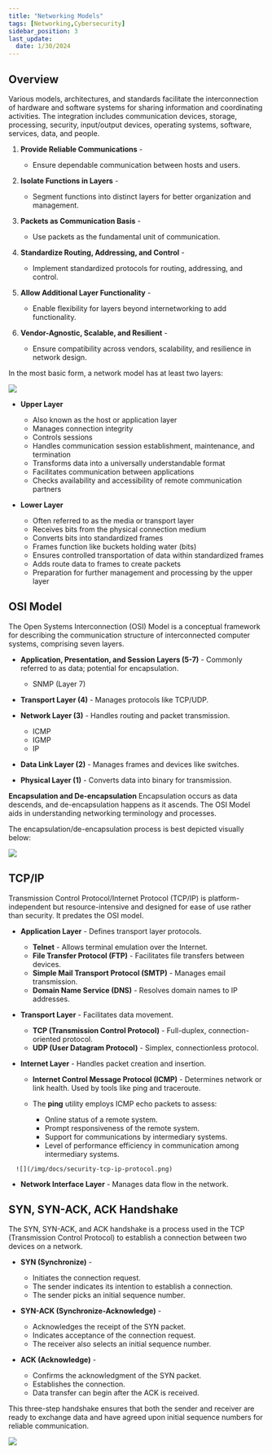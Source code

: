 ```yaml
---
title: "Networking Models"
tags: [Networking,Cybersecurity]
sidebar_position: 3
last_update:
  date: 1/30/2024
---
```



## Overview

Various models, architectures, and standards facilitate the interconnection of hardware and software systems for sharing information and coordinating activities. The integration includes communication devices, storage, processing, security, input/output devices, operating systems, software, services, data, and people.

1. **Provide Reliable Communications** -
   - Ensure dependable communication between hosts and users.

2. **Isolate Functions in Layers** -
   - Segment functions into distinct layers for better organization and management.

3. **Packets as Communication Basis** -
   - Use packets as the fundamental unit of communication.

4. **Standardize Routing, Addressing, and Control** -
   - Implement standardized protocols for routing, addressing, and control.

5. **Allow Additional Layer Functionality** -
   - Enable flexibility for layers beyond internetworking to add functionality.

6. **Vendor-Agnostic, Scalable, and Resilient** -
   - Ensure compatibility across vendors, scalability, and resilience in network design.

In the most basic form, a network model has at least two layers:


<div class="img-center">

![](/img/docs/security-tcp-ip-osi-model.png)


</div>



- **Upper Layer**
    - Also known as the host or application layer
    - Manages connection integrity
    - Controls sessions
    - Handles communication session establishment, maintenance, and termination
    - Transforms data into a universally understandable format
    - Facilitates communication between applications
    - Checks availability and accessibility of remote communication partners

- **Lower Layer**
    - Often referred to as the media or transport layer
    - Receives bits from the physical connection medium
    - Converts bits into standardized frames
    - Frames function like buckets holding water (bits)
    - Ensures controlled transportation of data within standardized frames
    - Adds route data to frames to create packets
    - Preparation for further management and processing by the upper layer

## OSI Model

The Open Systems Interconnection (OSI) Model is a conceptual framework for describing the communication structure of interconnected computer systems, comprising seven layers. 

- **Application, Presentation, and Session Layers (5-7)** - Commonly referred to as data; potential for encapsulation.
  
  - SNMP (Layer 7)

- **Transport Layer (4)** - Manages protocols like TCP/UDP.

- **Network Layer (3)** - Handles routing and packet transmission.

  - ICMP 
  - IGMP 
  - IP

- **Data Link Layer (2)** - Manages frames and devices like switches.

- **Physical Layer (1)** - Converts data into binary for transmission.

**Encapsulation and De-encapsulation**
Encapsulation occurs as data descends, and de-encapsulation happens as it ascends. The OSI Model aids in understanding networking terminology and processes.

The encapsulation/de-encapsulation process is best depicted visually below: 

![](/img/docs/security-encap-deencap-diagram.png)


## TCP/IP

Transmission Control Protocol/Internet Protocol (TCP/IP) is platform-independent but resource-intensive and designed for ease of use rather than security. It predates the OSI model.

  - **Application Layer** - Defines transport layer protocols.

    - **Telnet** - Allows terminal emulation over the Internet.
    - **File Transfer Protocol (FTP)** - Facilitates file transfers between devices.
    - **Simple Mail Transport Protocol (SMTP)** - Manages email transmission.
    - **Domain Name Service (DNS)** - Resolves domain names to IP addresses.


  - **Transport Layer** - Facilitates data movement.

    - **TCP (Transmission Control Protocol)** - Full-duplex, connection-oriented protocol.
    - **UDP (User Datagram Protocol)** - Simplex, connectionless protocol.

  - **Internet Layer** - Handles packet creation and insertion.

    - **Internet Control Message Protocol (ICMP)** - Determines network or link health. Used by tools like ping and traceroute.

    - The **ping** utility employs ICMP echo packets to assess:

        - Online status of a remote system.
        - Prompt responsiveness of the remote system.
        - Support for communications by intermediary systems.
        - Level of performance efficiency in communication among intermediary systems.

      
<div class="img-center">

      ![](/img/docs/security-tcp-ip-protocol.png)
      

</div>



  - **Network Interface Layer** - Manages data flow in the network.




## SYN, SYN-ACK, ACK Handshake

The SYN, SYN-ACK, and ACK handshake is a process used in the TCP (Transmission Control Protocol) to establish a connection between two devices on a network. 

- **SYN (Synchronize)** -
  - Initiates the connection request.
  - The sender indicates its intention to establish a connection.
  - The sender picks an initial sequence number.

- **SYN-ACK (Synchronize-Acknowledge)** -
  - Acknowledges the receipt of the SYN packet.
  - Indicates acceptance of the connection request.
  - The receiver also selects an initial sequence number.

- **ACK (Acknowledge)** -
  - Confirms the acknowledgment of the SYN packet.
  - Establishes the connection.
  - Data transfer can begin after the ACK is received.

This three-step handshake ensures that both the sender and receiver are ready to exchange data and have agreed upon initial sequence numbers for reliable communication.


<div class="img-center">

![](/img/docs/security-syn-ack-syn.png)


</div>

